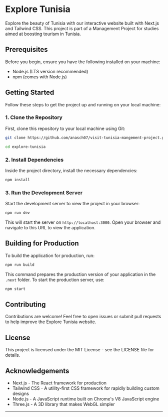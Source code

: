 
# Explore Tunisia

Explore the beauty of Tunisia with our interactive website built with Next.js and Tailwind CSS. This project is part of a Management Project for studies aimed at boosting tourism in Tunisia.

## Prerequisites

Before you begin, ensure you have the following installed on your machine:
- Node.js (LTS version recommended)
- npm (comes with Node.js)

## Getting Started

Follow these steps to get the project up and running on your local machine:

### 1. Clone the Repository

First, clone this repository to your local machine using Git:
```bash
git clone https://github.com/anasch07/visit-tunisia-mangement-project.git

cd explore-tunisia
```

### 2. Install Dependencies

Inside the project directory, install the necessary dependencies:
```bash
npm install
```

### 3. Run the Development Server

Start the development server to view the project in your browser:
```bash
npm run dev
```

This will start the server on `http://localhost:3000`. Open your browser and navigate to this URL to view the application.

## Building for Production

To build the application for production, run:
```bash
npm run build
```

This command prepares the production version of your application in the `.next` folder. To start the production server, use:
```bash
npm start
```

## Contributing

Contributions are welcome! Feel free to open issues or submit pull requests to help improve the Explore Tunisia website.

## License

This project is licensed under the MIT License - see the LICENSE file for details.

## Acknowledgements

- Next.js - The React framework for production
- Tailwind CSS - A utility-first CSS framework for rapidly building custom designs
- Node.js - A JavaScript runtime built on Chrome's V8 JavaScript engine
- Three.js - A 3D library that makes WebGL simpler
---

